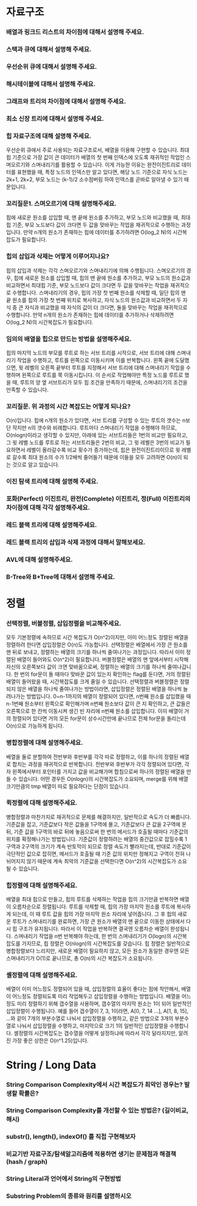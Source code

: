# 자료구조
### 배열과 링크드 리스트의 차이점에 대해서 설명해 주세요.
### 스택과 큐에 대해서 설명해 주세요.
### 우선순위 큐에 대해서 설명해 주세요.
### 해시테이블에 대해서 설명해 주세요.
### 그래프와 트리의 차이점에 대해서 설명해 주세요.
### 최소 신장 트리에 대해서 설명해 주세요.

### 힙 자료구조에 대해 설명해 주세요.
우선순위 큐에서 주로 사용되는 자료구조로서, 배열을 이용해 구현할 수 있습니다.
최대힙 기준으로 가장 값이 큰 데이터가 배열의 첫 번째 인덱스에 오도록 재귀적인 작업인 스며오르기와 스며내리기를 활용할 수 있습니다.
이게 가능한 이유는 완전이진트리로 데이터를 표현했을 때, 특정 노드의 인덱스만 알고 있다면,
해당 노드 기준으로 자식 노드는 2k+1, 2k+2, 부모 노드는 (k-1)/2 소수점버림 하여 인덱스를 곧바로 알아낼 수 있기 때문입니다.

### 꼬리질문1. 스며오르기에 대해 설명해주세요.
힙에 새로운 원소를 삽입할 때, 맨 끝에 원소를 추가하고, 부모 노드와 비교했을 때, 
최대힙 기준, 부모 노드보다 값이 크다면 두 값을 맞바꾸는 작업을 재귀적으로 수행하는 과정입니다. 
만약 n개의 원소가 존재하는 힙에 데이터를 추가하려면 O(log_2 N)의 시간복잡도가 필요합니다. 

### 힙의 삽입과 삭제는 어떻게 이루어지나요?
힙의 삽입과 삭제는 각각 스며오르기와 스며내리기에 의해 수행됩니다.
스며오르기의 경우, 힙에 새로운 원소를 삽입할 때, 힙의 맨 끝에 원소를 추가하고, 부모 노드의 원소값과 비교하면서
최대힙 기준, 부모 노드보다 값이 크다면 두 값을 맞바꾸는 작업을 재귀적으로 수행합니다.
스며내리기의 경우, 힙의 가장 첫 번째 원소를 삭제할 때, 일단 힙의 맨 끝 원소를 힙의 가장 첫 번째 위치로 복사하고, 자식 노드의 원소값과 비교하면서
두 자식 중 큰 자식과 비교했을 때 자식의 값이 더 크다면, 둘을 맞바꾸는 작업을 재귀적으로 수행합니다. 
만약 n개의 원소가 존재하는 힙에 데이터를 추가하거나 삭제하려면 O(log_2 N)의 시간복잡도가 필요합니다.

### 임의의 배열을 힙으로 만드는 방법을 설명해주세요.
힙의 마지막 노드의 부모를 루트로 하는 서브 트리를 시작으로, 서브 트리에 대해 스며내리기 작업을 수행하고, 루트를 왼쪽으로 이동시키며 이를 반복합니다.
왼쪽 끝에 도달했으면, 윗 레벨의 오른쪽 끝부터 루트를 지정해서 서브 트리에 대해 스며내리기 작업을 수행하며 왼쪽으로 루트를 쭉 이동시킵니다.
이 순서로 작업해야만 특정 노드를 루트로 했을 때, 루트의 양 옆 서브트리가 모두 힙 조건을 만족하기 때문에, 스며내리기의 조건을 만족할 수 있습니다.

### 꼬리질문. 위 과정의 시간 복잡도는 어떻게 되나요?
O(n)입니다.
힙에 n개의 원소가 있다면, 서브 트리를 구성할 수 있는 루트의 갯수는 n보단 작지만 n의 갯수와 비례합니다.
루트마다 스며내리기 작업을 수행해야 하므로, O(nlogn)이라고 생각할 수 있지만, 아래에 있는 서브트리들은 1번의 비교만 필요하고,
그 윗 레벨 노드를 루트로 하는 서브트리들은 2번의 비교, 그 윗 레벨은 3번의 비교가 필요하면서 레벨이 올라갈수록 비교 횟수가 증가하는데,
힙은 완전이진트리이므로 윗 레벨로 갈수록 최대 원소의 수가 1/2배씩 줄어들기 때문에 이들을 모두 고려하면 O(n)이 되는 것으로 알고 있습니다.

### 이진 탐색 트리에 대해 설명해 주세요.
### 포화(Perfect) 이진트리, 완전(Complete) 이진트리, 정(Full) 이진트리의 차이점에 대해 각각 설명해주세요.
### 레드 블랙 트리에 대해 설명해주세요.
### 레드 블랙 트리의 삽입과 삭제 과정에 대해서 말해보세요.
### AVL에 대해 설명해주세요.
### B-Tree와 B+Tree에 대해서 설명해 주세요.

# 정렬
### 선택정렬, 버블정렬, 삽입정렬을 비교해주세요.
모두 기본정렬에 속하므로 시간 복잡도가 O(n^2)이지만, 이미 어느정도 정렬된 배열을 정렬하려 한다면 삽입정렬은 O(n)도 가능합니다.
선택정렬은 배열에서 가장 큰 원소를 맨 뒤로 보내고, 정렬하는 배열의 크기를 하나씩 줄여나가는 과정입니다. 따라서 이미 정렬된 배열이 들어와도 O(n^2)이 필요합니다.
버블정렬은 배열의 맨 앞에서부터 시작해 자신의 오른쪽보다 값이 크면 맞바꿈으로써, 정렬하는 배열의 크기를 하나씩 줄여나갑니다.
한 번의 for문이 돌 때마다 맞바꾼 값이 있는지 확인하는 flag를 둔다면, 거의 정렬된 배열이 들어왔을 때, 시간복잡도를 크게 줄일 수 있습니다.
선택정렬과 버블정렬은 정렬되지 않은 배열을 하나씩 줄여나가는 방법이라면, 삽입정렬은 정렬된 배열을 하나씩 늘려나가는 방법입니다.
0~n-1까지의 배열이 정렬되어 있다면, n번째 원소를 삽입했을 때 n-1번째 원소부터 왼쪽으로 확인해가며 n번째 원소보다 값이 큰 지 확인하고, 큰 값들은
오른쪽으로 한 칸씩 이동시켜 생긴 빈 자리에 n번째 원소를 삽입합니다. 이미 배열이 거의 정렬되어 있다면 거의 모든 for문이 상수시간만에 끝나므로
전체 for문을 돌리는데 O(n)으로 가능하게 됩니다.

### 병합정렬에 대해 설명해주세요.
배열을 둘로 분할하여 전반부와 후반부를 각각 따로 정렬하고, 이를 하나의 정렬된 배열로 합치는 과정을 재귀적으로 반복합니다.
전반부와 후반부가 각각 정렬되어 있다면, 각자 왼쪽에서부터 포인터를 가지고 값을 비교해가며 합침으로써 하나의 정렬된 배열을 만들 수 있습니다.
어떤 경우든 O(nlogn)의 시간복잡도가 소요되며, merge를 위해 배열 크기만큼의 tmp 배열이 따로 필요하다는 단점이 있습니다. 

### 퀵정렬에 대해 설명해주세요.
병합정렬과 마찬가지로 재귀적으로 문제를 해결하지만, 일반적으로 속도가 더 빠릅니다.
기준값을 잡고, 기준값보다 작은 값들을 1구역에 몰고, 기준값보다 큰 값을 2구역에 몬 뒤, 기준 값을 1구역의 바로 뒤에 놓음으로써
한 번의 메서드가 호출될 때마다 기준값의 위치를 확정해나가는 방법입니다. 
기준값이 정렬하려는 배열의 중간값으로 잡힐수록 1구역과 2구역의 크기가 계속 반토막이 되므로 정렬 속도가 빨라지는데,
반대로 기준값이 극단적인 값으로 잡히면, 메서드가 호출될 때 기준 값의 위치만 정해지고 구역이 전혀 나뉘어지지 않기 때문에
계속 최악의 기준값을 선택한다면 O(n^2)의 시간복잡도가 소요될 수 있습니다.

### 힙정렬에 대해 설명해주세요.
배열을 최대 힙으로 만들고, 힙의 루트를 삭제하는 작업을 힙의 크기만큼 반복하면 배열이 오름차순으로 정렬됩니다.
루트를 삭제할 때, 힙의 가장 마지막 원소를 루트에 복사하게 되는데, 이 때 루트 값을 힙의 가장 마지막 원소 자리에 넣어줍니다.
그 후 힙의 새로운 루트가 스며내리기를 완료하면, 가장 큰 원소가 배열의 맨 끝으로 이동한 상태에서 다시 힙 구조가 유지됩니다.
따라서 이 작업을 반복하면 결국엔 오름차순 배열이 완성됩니다.
스며내리기 작업을 n번 반복해야 하는데, 한 번의 스며내리기가 O(logn)의 시간복잡도를 가지므로,
힙 정렬은 O(nlogn)의 시간복잡도를 갖습니다.
힙 정렬은 일반적으로 병합정렬보다 느리지만, 새로운 배열이 필요하지 않고,
모든 원소가 동일한 경우엔 모든 스며내리기가 O(1)로 끝나므로, 총 O(n)의 시간 복잡도가 소요됩니다.

### 셸정렬에 대해 설명해주세요.
배열이 이미 어느정도 정렬되어 있을 때, 삽입정렬의 효율이 좋다는 점에 착안해서, 배열이 어느정도 정렬되도록 미리 작업해두고 삽입정렬을 수행하는 방법입니다.
배열을 어느정도 미리 정렬하기 위해 갭수열을 사용하며, 갭수열의 마지막 원소는 1이 되어 일반적인 삽입정렬이 수행됩니다.
예를 들어 갭수열이 7, 3, 1이라면, A[0, 7, 14 ...], A[1, 8, 15], ...와 같이 7개의 부분수열로 나눠서 삽입정렬을 수행하고,
같은 방법으로 3개의 부분수열로 나눠서 삽입정렬을 수행하고, 마지막으로 크기 1의 일반적인 삽입정렬을 수행합니다.
셸정렬의 시간복잡도는 갭수열을 어떻게 설정하냐에 따라서 각각 달라지지만, 알려진 가장 좋은 상한은 O(n^1.25)입니다.

# String / Long Data
### String Comparison Complexity에서 시간 복잡도가 최악인 경우는? 발생할 확률은?
### String Comparison Complexity를 개선할 수 있는 방법은? (길이비교, 해시)
### substr(), length(), indexOf() 를 직접 구현해보자
### 비교기반 자료구조/탐색알고리즘에 적용하면 생기는 문제점과 해결책 (hash / graph)
### String Literal과 언어에서 String의 구현방법
### Substring Problem의 종류와 원리를 설명하시오
